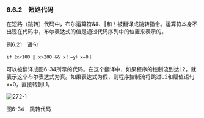 ### 6.6.2　短路代码

在短路（跳转）代码中，布尔运算符&&、‖和！被翻译成跳转指令。运算符本身不出现在代码中，布尔表达式的值是通过代码序列中的位置来表示的。

例6.21　语句

`if（x<100 ‖ x>200 && x！=y）x=0；`

可以被翻译成图6-34所示的代码。在这个翻译中，如果程序的控制流到达L2，就表示这个布尔表达式为真。如果表达式为假，则程序控制流将跳过L2和赋值语句x=0，直接转到L1。

![272-1](../Images/image04431.jpeg)

图6-34　跳转代码